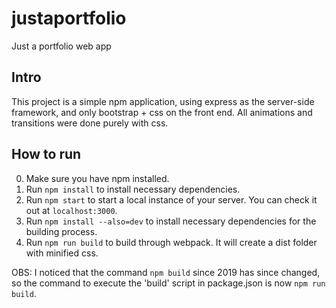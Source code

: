# justaportfolio
Just a portfolio web app

## Intro
This project is a simple npm application, using express as the server-side framework, and only bootstrap + css on the front end. All animations and transitions were done purely with css.

## How to run
0. Make sure you have npm installed.
1. Run `npm install` to install necessary dependencies.
2. Run `npm start` to start a local instance of your server. You can check it out at `localhost:3000`.
3. Run `npm install --also=dev` to install necessary dependencies for the building process.
4. Run `npm run build` to build through webpack. It will create a dist folder with minified css.

OBS: I noticed that the command `npm build` since 2019 has since changed, so the command to execute the 'build' script in package.json is now `npm run build`.
